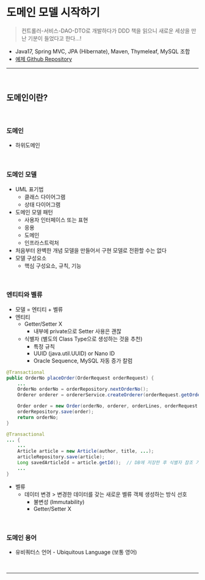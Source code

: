 # 도메인 모델 시작하기
> 컨트롤러-서비스-DAO-DTO로 개발하다가 DDD 책을 읽으니 새로운 세상을 만난 기분이 들었다고 한다...!
* Java17, Spring MVC, JPA (Hibernate), Maven, Thymeleaf, MySQL 조합
* [예제 Github Repository](https://github.com/madvirus/ddd-start2)

<hr>
<br>

## 도메인이란?
#### 

<br>

### 도메인
* 하위도메인

<br>

### 도메인 모델
* UML 표기법
  * 클래스 다이어그램
  * 상태 다이어그램
* 도메인 모델 패턴
  * 사용자 인터페이스 또는 표현
  * 응용
  * 도메인
  * 인프라스트럭처
* 처음부터 완벽한 개념 모델을 만들어서 구현 모델로 전환할 수는 없다
* 모델 구성요소
  * 핵심 구성요소, 규칙, 기능

<br>

### 엔티티와 벨류
* 모델 = 엔티티 + 벨류
* 엔티티
  * Getter/Setter X 
    * 내부에 private으로 Setter 사용은 괜찮
  * 식별자 (별도의 Class Type으로 생성하는 것을 추천)
    * 특정 규칙
    * UUID (java.util.UUID) or Nano ID
    * Oracle Sequence, MySQL 자동 증가 칼럼
```java
@Transactional
public OrderNo placeOrder(OrderRequest orderRequest) {
    ...
    OrderNo orderNo = orderRepository.nextOrderNo();
    Orderer orderer = ordererService.createOrderer(orderRequest.getOrdererMemberId());

    Order order = new Order(orderNo, orderer, orderLines, orderRequest.getShippingInfo(), OrderState.PAYMENT_WAITING);
    orderRepository.save(order);
    return orderNo;
}
```
```java
@Transactional
... {
    ...
    Article article = new Article(author, title, ...);
    articleRepository.save(article);
    Long savedArticleId = article.getId();  // DB에 저장한 후 식별자 참조 가능
    ...
}
```
* 벨류
  * 데이터 변경 > 변경한 데이터를 갖는 새로운 벨류 객체 생성하는 방식 선호
    * 불변성 (Immutability)
    * Getter/Setter X 

<br>

### 도메인 용어
* 유비쿼터스 언어 - Ubiquitous Language (보통 영어)

<br>
<hr>
<br>

